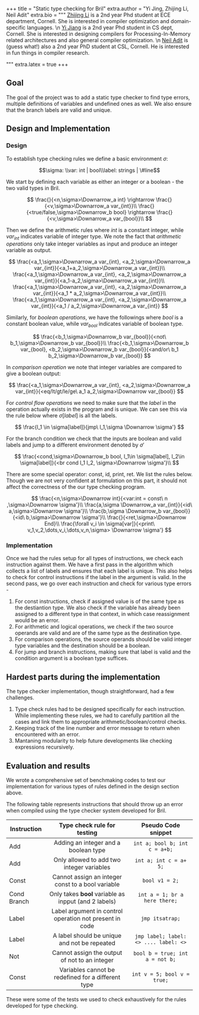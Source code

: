 +++
title = "Static type checking for Bril"
extra.author = "Yi Jing, Zhijing Li, Neil Adit"
extra.bio = """
[Zhijing Li](https://tissue3.github.io/) is a 2nd year Phd student at ECE department, Cornell. She is interested in compiler optimization and domain-specific languages. \n
[Yi Jiang](http://www.cs.cornell.edu/~yijiang/) is a 2nd year Phd student in CS dept, Cornell. She is interested in designing compilers for Processing-In-Memory related architectures and also general compiler optimization. \n
[Neil Adit](http://www.neiladit.com) is (guess what!) also a 2nd year PhD student at CSL, Cornell. He is interested in fun things in compiler research.

"""
extra.latex = true
+++



## Goal

The goal of the project was to add a static type checker to find type errors, multiple definitions of variables and undefined ones as well. We also ensure that the branch labels are valid and unique.



## Design and Implementation

### Design


To establish type checking rules we define a basic environment $\sigma$:

$$\sigma: \\var: int | bool\\label: strings | \#line$$

We start by defining each variable as either an integer or a boolean - the two valid types in Bril.

$$ \frac{}{<n,\sigma>\Downarrow_a int} \rightarrow \frac{}{<v,\sigma>\Downarrow_a var_{int}}\\ \frac{}{<true/false,\sigma>\Downarrow_b bool} \rightarrow \frac{}{<v,\sigma>\Downarrow_a var_{bool}}\\ $$


Then we define the arithmetic rules where $int$ is a constant integer, while $var_{int}$ indicates variable of integer type. We note the fact that *arithmetic operations* only take integer variables as input and produce an integer variable as output.

$$ \frac{<a_1,\sigma>\Downarrow_a var_{int}, <a_2,\sigma>\Downarrow_a var_{int}}{<a_1+a_2,\sigma>\Downarrow_a var_{int}}\\ \frac{<a_1,\sigma>\Downarrow_a var_{int}, <a_2,\sigma>\Downarrow_a var_{int}}{<a_1-a_2,\sigma>\Downarrow_a var_{int}}\\ \frac{<a_1,\sigma>\Downarrow_a var_{int}, <a_2,\sigma>\Downarrow_a var_{int}}{<a_1 * a_2,\sigma>\Downarrow_a var_{int}}\\ \frac{<a_1,\sigma>\Downarrow_a var_{int}, <a_2,\sigma>\Downarrow_a var_{int}}{<a_1 / a_2,\sigma>\Downarrow_a var_{int}} $$

Similarly, for *boolean operations*, we have the followings where  $bool$ is a constant boolean value, while $var_{bool}$ indicates variable of boolean type.

$$ \frac{<b_1,\sigma>\Downarrow_b var_{bool}}{<not\ b_1,\sigma>\Downarrow_b var_{bool}}\\ \frac{<b_1,\sigma>\Downarrow_b var_{bool}, <b_2,\sigma>\Downarrow_b var_{bool}}{<and/or\ b_1 b_2,\sigma>\Downarrow_b var_{bool}} $$

In *comparison operation* we note that integer variables are compared to give a boolean output:

$$ \frac{<a_1,\sigma>\Downarrow_a var_{int}, <a_2,\sigma>\Downarrow_a var_{int}}{<eq/lt/gt/le/ge\ a_1 a_2,\sigma>\Downarrow var_{bool}} $$

For *control flow operations* we need to make sure that the $label$ in the operation actually exists in the program and is unique. We can see this via the rule below where $\sigma[label]$ is all the labels.

$$ \frac{l_1 \in \sigma[label]}{jmp\ l_1,\sigma \Downarrow \sigma'} $$

For the branch condition we check that the inputs are boolean and valid labels and jump to a different environment denoted by $\sigma'$

$$ \frac{<cond,\sigma>\Downarrow_b bool, l_1\in \sigma[label], l_2\in \sigma[label]}{<br cond l_1 l_2, \sigma>\Downarrow \sigma'}\\ $$

There are some special operator: const, id, print, ret. We list the rules below. Though we are not very confident at formulation on this part, it should not affect the correctness of the our type checking program.

$$ \frac{<n,\sigma>\Downarrow int}{<var:int = const\ n ,\sigma>\Downarrow \sigma'}\\ \frac{a,\sigma \Downarrow_a var_{int}}{<id\ a,\sigma>\Downarrow \sigma'}\\ \frac{b,\sigma \Downarrow_b var_{bool}}{<id\ b,\sigma>\Downarrow \sigma'}\\ \frac{}{<ret,\sigma>\Downarrow End}\\ \frac{\forall v_i \in \sigma[var]}{<print\ v_1,v_2,\dots,v_i,\dots,v_n,\sigma> \Downarrow \sigma'} $$



### Implementation

Once we had the rules setup for all types of instructions, we check each instruction against them. We have a first pass in the algorithm which collects a list of labels and ensures that each label is unique. This also helps to check for control instructions if the label in the argument is valid.  In the second pass, we go over each instruction and check for various type errors - 

1. For const instructions, check if assigned value is of the same type as the destiantion type. We also check if the variable has already been assigned to a different type in that context, in which case reassignment would be an error.
2. For arithmetic and logical operations, we check if the two source operands are valid and are of the same type as the destination type.
3. For comparison operations, the source operands should be valid integer type variables and the destination should be a boolean.
4. For jump and branch instructions, making sure that label is valid and the condition argument is a boolean type suffices.



## Hardest parts during the implementation

The type checker implementation, though straightforward, had a few challenges. 

1. Type check rules had to be designed specifically for each instruction. While implementing these rules, we had to carefully partition all the cases and link them to appropriate arithmetic/boolean/control checks.
2. Keeping track of the line number and error message to return when encountered with an error.
3. Mantaning modularity to help future developments like checking expressions recursively.



## Evaluation and results

We wrote a comprehensive set of benchmaking codes to test our implementation for various types of rules defined in the design section above. 

The following table represents instructions that should throw up an error when compiled using the type checker system developed for Bril.


| Instruction |                 Type check rule for testing                  |  Pseudo Code snippet  |
| ----------- | :----------------------------------------------------------: | :------: |
| Add         | Adding an integer and a boolean type | ` int a; bool b; int c = a+b; ` |
| Add | Only allowed to add two integer variables | `int a; int c = a+ 5;` |
| Const | Cannot assign an integer const to a bool variable | `bool v1 = 2;` |
| Cond Branch | Only takes **bool** variable as inpput (and 2 labels) | `int a = 1; br a here there;` |
| Label | Label argument in control operation not present in code | `jmp itsatrap;` |
| Label | A label should be unique and not be repeated | `jmp label; label: <> .... label: <>` |
| Not | Cannot assign the output of not to an integer | `bool b = true; int a = not b;` |
| Const       | Variables cannot be redefined for a different type | `int v = 5; bool v = true;` |

These were some of the tests we used to check exhaustively for the rules developed for type checking.









